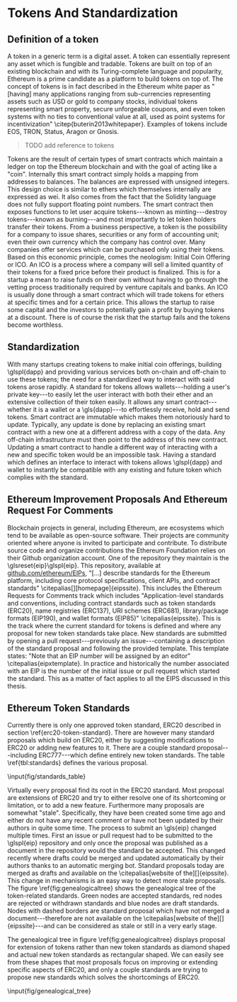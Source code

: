 # Tokens And Standardization


## Definition of a token

A token in a generic term is a digital asset. A token can essentially represent any asset which is fungible and tradable. Tokens are built on top of an existing blockchain and with its Turing-complete language and popularity, Ethereum is a prime candidate as a platform to build tokens on top of. The concept of tokens is in fact described in the Ethereum white paper as "[having] many applications ranging from sub-currencies representing assets such as USD or gold to company stocks, individual tokens representing smart property, secure unforgeable coupons, and even token systems with no ties to conventional value at all, used as point systems for incentivization" \citep{buterin2013whitepaper}. Examples of tokens include EOS, TRON, Status, Aragon or Gnosis.

> TODO add reference to tokens

Tokens are the result of certain types of smart contracts which maintain a ledger on top the Ethereum blockchain and with the goal of acting like a "coin". Internally this smart contract simply holds a mapping from addresses to balances. The balances are expressed with unsigned integers. This design choice is similar to ethers which themselves internally are expressed as wei. It also comes from the fact that the Solidity language does not fully support floating point numbers. The smart contract then exposes functions to let user acquire tokens---known as minting---destroy tokens---known as burning---and most importantly to let token holders transfer their tokens. From a business perspective, a token is the possibility for a company to issue shares, securities or any form of accounting unit; even their own currency which the company has control over. Many companies offer services which can be purchased only using their tokens. Based on this economic principle, comes the neologism: Initial Coin Offering or ICO. An ICO is a process where a company will sell a limited quantity of their tokens for a fixed price before their product is finalized. This is for a startup a mean to raise funds on their own without having to go through the vetting process traditionally required by venture capitals and banks. An ICO is usually done through a smart contract which will trade tokens for ethers at specific times and for a certain price. This allows the startup to raise some capital and the investors to potentially gain a profit by buying tokens at a discount. There is of course the risk that the startup fails and the tokens become worthless.

## Standardization

With many startups creating tokens to make initial coin offerings, building \glspl{dapp} and providing various services both on-chain and off-chain to use these tokens; the need for a standardized way to interact with said tokens arose rapidly. A standard for tokens allows wallets---holding a user's private key---to easily let the user interact with both their ether and an extensive collection of their token easily. It allows any smart contract---whether it is a wallet or a \gls{dapp}---to effortlessly receive, hold and send tokens. Smart contract are immutable which makes them notoriously hard to update. Typically, any update is done by replacing an existing smart contract with a new one at a different address with a copy of the data. Any off-chain infrastructure must then point to the address of this new contract. Updating a smart contract to handle a different way of interacting with a new and specific token would be an impossible task. Having a standard which defines an interface to interact with tokens allows \glspl{dapp} and wallet to instantly be compatible with any existing and future token which complies with the standard.

## Ethereum Improvement Proposals And Ethereum Request For Comments

Blockchain projects in general, including Ethereum, are ecosystems which tend to be available as open-source software. Their projects are community oriented where anyone is invited to participate and contribute. To distribute source code and organize contributions the Ethereum Foundation relies on their Github organization account. One of the repository they maintain is the \glsreset{eip}\glspl{eip}. This repository, available at [github.com/ethereum/EIPs](https://github.com/ethereum/EIPs), "[...] describe standards for the Ethereum platform, including core protocol specifications, client APIs, and contract standards" \citepalias[][homepage]{eipssite}. This includes the Ethereum Requests for Comments track which includes "Application-level standards and conventions, including contract standards such as token standards (ERC20), name registries (ERC137), URI schemes (ERC681), library/package formats (EIP190), and wallet formats (EIP85)" \citepalias{eipssite}. This is the track where the current standard for tokens is defined and where any proposal for new token standards take place. New standards are submitted by opening a pull request---previously an issue---containing a description of the standard proposal and following the provided template. This template states: "Note that an EIP number will be assigned by an editor" \citepalias{eipxtemplate}. In practice and historically the number  associated with an EIP is the number of the initial issue or pull request which started the standard. This as a matter of fact applies to all the EIPS discussed in this thesis.

## Ethereum Token Standards

Currently there is only one approved token standard, ERC20 described in section \ref{erc20-token-standard}. There are however many standard proposals which build on ERC20, either by suggesting modifications to ERC20 or adding new features to it. There are a couple standard proposal---including ERC777---which define entirely new token standards. The table \ref{tbl:standards} defines the various proposal.

\input{fig/standards_table}

Virtually every proposal find its root in the ERC20 standard. Most proposal are extensions of ERC20 and try to either resolve one of its shortcoming or limitation, or to add a new feature. Furthermore many proposals are somewhat "stale". Specifically, they have been created some time ago and either do not have any recent comment or have not been updated by their authors in quite some time. The process to submit an \gls{eip} changed multiple times. First an issue or pull request had to be submitted to the \glspl{eip} repository and only once the proposal was published as a document in the repository would the standard be accepted. This changed recently where drafts could be merged and updated automatically by their authors thanks to an automatic merging bot. Standard proposals today are merged as drafts and available on the \citepalias[website of the][]{eipssite}. This change in mechanisms is an easy way to detect more stale proposals. The figure \ref{fig:genealogicaltree} shows the genealogical tree of the token-related standards. Green nodes are accepted standards, red nodes are rejected or withdrawn standards and blue nodes are draft standards. Nodes with dashed borders are standard proposal which have not merged a document---therefore are not available on the \citepalias[website of the][]{eipssite}---and can be considered as stale or still in a very early stage.

The genealogical tree in figure \ref{fig:genealogicaltree} displays proposal for extension of tokens rather than new token standards as diamond shaped and actual new token standards as rectangular shaped. We can easily see from these shapes that most proposals focus on improving or extending specific aspects of ERC20, and only a couple standards are trying to propose new standards which solves the shortcomings of ERC20.

\input{fig/genealogical_tree}
